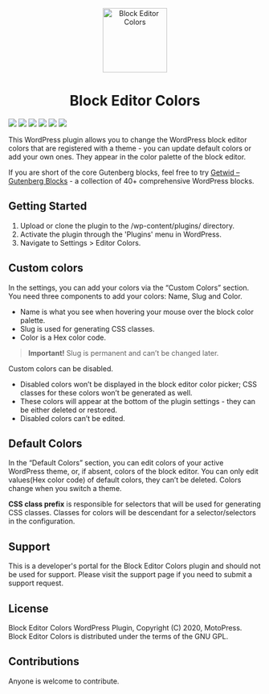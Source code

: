 <p align="center">
  <a href="https://wordpress.org/plugins/block-editor-colors/">
    <img src="https://ps.w.org/block-editor-colors/assets/icon.svg" alt="Block Editor Colors" width="128" height="128">
  </a>
</p>


<h1 align="center">Block Editor Colors</h1>

![](https://img.shields.io/wordpress/plugin/v/block-editor-colors)
![](https://img.shields.io/wordpress/plugin/wp-version/block-editor-colors)
![](https://img.shields.io/wordpress/plugin/dd/block-editor-colors)
![](https://img.shields.io/wordpress/plugin/installs/block-editor-colors)
![](https://img.shields.io/wordpress/plugin/rating/block-editor-colors)
![](https://img.shields.io/badge/license-GPL--2.0%2B-blue.svg?style=flat)

This WordPress plugin allows you to change the WordPress block editor colors that are registered with a theme - you can update default colors or add your own ones. They appear in the color palette of the block editor.

If you are short of the core Gutenberg blocks, feel free to try [Getwid – Gutenberg Blocks](https://wordpress.org/plugins/getwid/) - a collection of 40+ comprehensive WordPress blocks.

## Getting Started
1. Upload or clone the plugin to the /wp-content/plugins/ directory.
2. Activate the plugin through the 'Plugins' menu in WordPress.
3. Navigate to Settings > Editor Colors.

## Custom colors
In the settings, you can add your colors via the “Custom Colors” section. You need three components to add your colors: Name, Slug and Color.
* Name is what you see when hovering your mouse over the block color palette.
* Slug is used for generating CSS classes.
* Color is a Hex color code.
     
> **Important!** Slug is permanent and can’t be changed later.

Custom colors can be disabled.
* Disabled colors won’t be displayed in the block editor color picker; CSS classes for these colors won’t be generated as well.
* These colors will appear at the bottom of the plugin settings - they can be either deleted or restored.
* Disabled colors can’t be edited.
    
## Default Colors
In the “Default Colors” section, you can edit colors of your active WordPress theme, or, if absent, colors of the block editor. You can only edit values(Hex color code) of default colors, they can’t be deleted. Colors change when you switch a theme.

**CSS class prefix** is responsible for selectors that will be used for generating CSS classes. Classes for colors will be descendant for a selector/selectors in the configuration.

## Support
This is a developer's portal for the Block Editor Colors plugin and should not be used for support. Please visit the support page if you need to submit a support request.

## License
Block Editor Colors WordPress Plugin, Copyright (C) 2020, MotoPress.
Block Editor Colors is distributed under the terms of the GNU GPL.

## Contributions
Anyone is welcome to contribute.